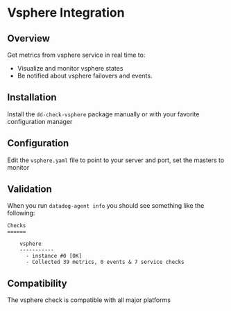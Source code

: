 # Vsphere Integration

## Overview

Get metrics from vsphere service in real time to:

* Visualize and monitor vsphere states
* Be notified about vsphere failovers and events.

## Installation

Install the `dd-check-vsphere` package manually or with your favorite configuration manager

## Configuration

Edit the `vsphere.yaml` file to point to your server and port, set the masters to monitor

## Validation

When you run `datadog-agent info` you should see something like the following:

    Checks
    ======

        vsphere
        -----------
          - instance #0 [OK]
          - Collected 39 metrics, 0 events & 7 service checks

## Compatibility

The vsphere check is compatible with all major platforms
